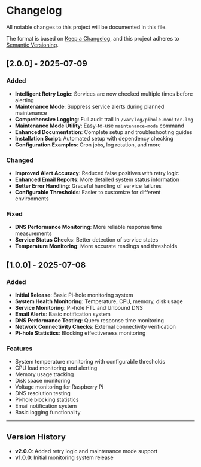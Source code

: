 # Changelog

All notable changes to this project will be documented in this file.

The format is based on [Keep a Changelog](https://keepachangelog.com/en/1.0.0/),
and this project adheres to [Semantic Versioning](https://semver.org/spec/v2.0.0.html).

## [2.0.0] - 2025-07-09

### Added
- **Intelligent Retry Logic**: Services are now checked multiple times before alerting
- **Maintenance Mode**: Suppress service alerts during planned maintenance
- **Comprehensive Logging**: Full audit trail in `/var/log/pihole-monitor.log`
- **Maintenance Mode Utility**: Easy-to-use `maintenance-mode` command
- **Enhanced Documentation**: Complete setup and troubleshooting guides
- **Installation Script**: Automated setup with dependency checking
- **Configuration Examples**: Cron jobs, log rotation, and more

### Changed
- **Improved Alert Accuracy**: Reduced false positives with retry logic
- **Enhanced Email Reports**: More detailed system status information
- **Better Error Handling**: Graceful handling of service failures
- **Configurable Thresholds**: Easier to customize for different environments

### Fixed
- **DNS Performance Monitoring**: More reliable response time measurements
- **Service Status Checks**: Better detection of service states
- **Temperature Monitoring**: More accurate readings and thresholds

## [1.0.0] - 2025-07-08

### Added
- **Initial Release**: Basic Pi-hole monitoring system
- **System Health Monitoring**: Temperature, CPU, memory, disk usage
- **Service Monitoring**: Pi-hole FTL and Unbound DNS
- **Email Alerts**: Basic notification system
- **DNS Performance Testing**: Query response time monitoring
- **Network Connectivity Checks**: External connectivity verification
- **Pi-hole Statistics**: Blocking effectiveness monitoring

### Features
- System temperature monitoring with configurable thresholds
- CPU load monitoring and alerting
- Memory usage tracking
- Disk space monitoring
- Voltage monitoring for Raspberry Pi
- DNS resolution testing
- Pi-hole blocking statistics
- Email notification system
- Basic logging functionality

---

## Version History

- **v2.0.0**: Added retry logic and maintenance mode support
- **v1.0.0**: Initial monitoring system release
